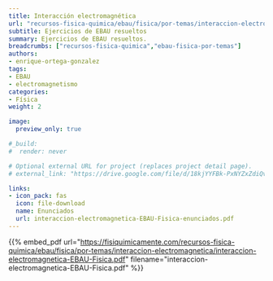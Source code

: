 ```yaml
---
title: Interacción electromagnética
url: "recursos-fisica-quimica/ebau/fisica/por-temas/interaccion-electromagnetica"
subtitle: Ejercicios de EBAU resueltos
summary: Ejercicios de EBAU resueltos.
breadcrumbs: ["recursos-fisica-quimica","ebau-fisica-por-temas"]
authors:
- enrique-ortega-gonzalez
tags:
- EBAU
- electromagnetismo
categories:
- Física
weight: 2

image:
  preview_only: true

#_build:
#  render: never

# Optional external URL for project (replaces project detail page).
# external_link: "https://drive.google.com/file/d/18kjYYFBk-PxNYZxZdiQvlrsMTDK2eiQK/view"

links:
- icon_pack: fas
  icon: file-download
  name: Enunciados
  url: interaccion-electromagnetica-EBAU-Fisica-enunciados.pdf
---
```


{{% embed_pdf url="https://fisiquimicamente.com/recursos-fisica-quimica/ebau/fisica/por-temas/interaccion-electromagnetica/interaccion-electromagnetica-EBAU-Fisica.pdf" filename="interaccion-electromagnetica-EBAU-Fisica.pdf" %}}